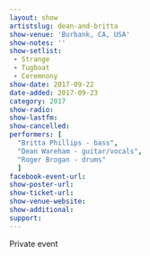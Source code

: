 ```yaml
---
layout: show
artistslug: dean-and-britta
show-venue: 'Burbank, CA, USA'
show-notes: ''
show-setlist: 
 - Strange
 - Tugboat
 - Ceremnony
show-date: 2017-09-22
date-added: 2017-09-23
category: 2017
show-radio: 
show-lastfm: 
show-cancelled: 
performers: [
  "Britta Phillips - bass",
  "Dean Wareham - guitar/vocals",
  "Roger Brogan - drums"
  ]
facebook-event-url: 
show-poster-url: 
show-ticket-url: 
show-venue-website: 
show-additional: 
support:
---
```

Private event

